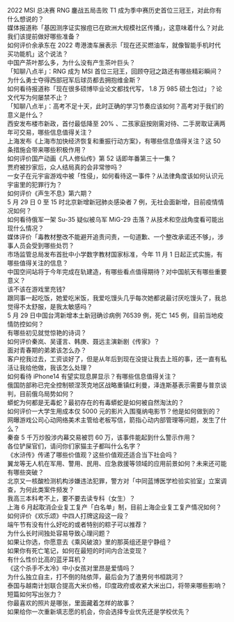 2022 MSI 总决赛 RNG 鏖战五局击败 T1 成为季中赛历史首位三冠王，对此你有什么想说的？  
媒体报道称「基因测序证实猴痘已在欧洲大规模社区传播」，这意味着什么？对此我们该提前做好哪些准备？  
如何评价余承东在 2022 粤港澳车展表示「现在还买燃油车，就像智能手机时代买功能机」这个说法？  
中国产茶叶那么多，为什么没有产生茶叶巨头？  
「知聊八点半」：RNG 成为 MSI 首位三冠王，回顾夺冠之路还有哪些精彩瞬间？  
为什么勇士夺得西部冠军后球员都去拥抱维金斯？  
如何看待报道称「现在很多硕博毕业论文都找代写， 1.8 万 985 硕士包过」？论文代写为何屡禁不止？  
「知聊八点半」：高考不足十天，此时正确的学习节奏应该如何？高考对于我们的意义是什么？  
西安发布楼市新政，首付最低降至 20% 、二孩家庭按刚需对待、二手房取证满两年可交易，哪些信息值得关注？  
上海发布《上海市加快经济恢复和重振行动方案》，有哪些信息值得关注？这 50 条措施会带来哪些积极作用？  
如何评价国产动画《凡人修仙传》第 52 话即年番第三十一集？  
贾府被抄家后，众人结局真的会非常惨吗？  
一女子在元宇宙游戏中被「性侵」，如何看待这一事件？从法律角度该如何认识元宇宙里的犯罪行为？  
如何评价《声生不息》第六期？  
5 月 29 日 0 至 15 时北京新增新冠肺炎感染者 7 例，无社会面新增，目前疫情情况如何？  
如何看待俄军一架 Su-35 疑似被乌军 MiG-29 击落？从技术和空战角度看可能出现什么情况？  
媒体评价「毒教材整改不能避开追责问责，一句道歉、一个整改承诺还不够」，涉事人员会受到哪些处罚？  
市场监管总局发布首批中小学数字教材国家标准，今年 11 月 1 日起正式实施，有哪些值得关注的信息？  
中国空间站将于今年完成在轨建造，有哪些看点值得期待？对中国航天有哪些重要意义？  
该不该在游戏里充钱?  
跟同事一起吃饭，她爱吃米饭，我爱吃馒头几乎每次她都说最讨厌吃馒头了，我总觉得不太舒服，是我太敏感吗？  
5 月 29 日中国台湾新增本土新冠确诊病例 76539 例，死亡 145 例，目前当地疫情防控如何？  
有哪些初见就觉惊艳的诗词？  
如何评价秦岚、吴谨言、韩庚、聂远主演新剧《传家》？  
面对青春期的弟弟该怎么办？  
客户挖我过去，工资谈好了，但是从年后到现在没提让我去上班的事，还一直有私活让我给他做，我该怎么处理？  
如何看待 iPhone14 有望实现息屏显示？有哪些信息值得关注？  
俄国防部称已完全控制顿涅茨克地区战略重镇红利曼，泽连斯基表示需要与普京谈判，目前俄乌局势如何？  
蟒蛇为何都是无毒蛇？最初存在的有毒蟒蛇是如何被自然淘汰的？  
如何评价一大学生用成本仅 5000 元的影片入围戛纳电影节？他是如何做到的？  
网曝游戏公司心动网络美术主管给老板写信，箭指心动内部管理等问题，发生了什么？  
秦奋 5 千万炒股涉内幕交易被罚 60 万，该事件能起到什么警示作用？  
各位铲屎官们，请问你们家猫主子都叫什么名字？  
《水浒传》传递了哪些价值观？这些价值观还适合当下社会吗？  
翼龙等无人机在军用、警用、民用、应急救援等领域的应用前景如何？未来还可能有哪些突破？  
北京又一核酸检测机构涉嫌违法犯罪，警方对「中同蓝博医学检验实验室」立案调查，为何此类案件频发？  
我高三本科考不上，要不要去读专科（女生）？  
上海 6 月起取消企业复工复产「白名单」制，目前上海企业复工复产情况如何？  
如何评价《欢乐颂》中四人打牌这段这一段？  
端午节有没有什么好吃的或者特别的粽子可以推荐？  
为什么长时间独处容易导致心理问题？  
如果让你选，你愿意去《乘风破浪》里的那英组还是宁静组？  
如果你有死亡笔记，如何在最短的时间内合法变现？  
有什么性价比高的蓝牙耳机？  
《这个杀手不太冷》中小女孩对里昂是爱情吗？  
为什么独立自主，打不倒的陆依萍，最后会为了渣男何书桓跳河？  
泰国与越南计划联合提高大米价格，印度政府或收紧大米出口，将带来哪些影响？  
短篇如何写出张力？  
你最喜欢的照片是哪张，里面藏着怎样的故事？  
如果给你一次重新填志愿的机会，你会选择专业优先还是学校优先？  
